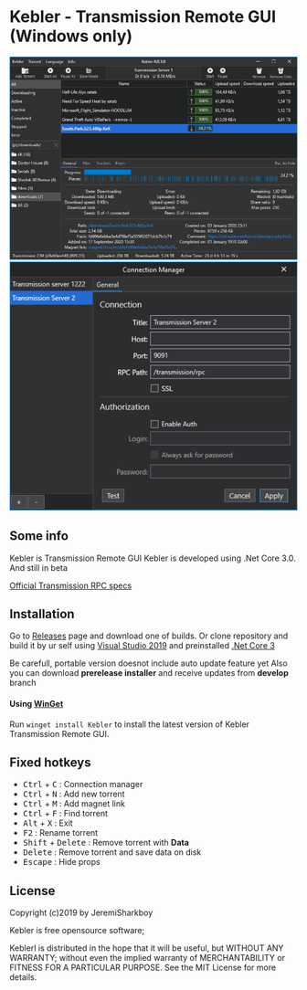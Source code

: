 # Kebler - Transmission Remote GUI (Windows only)
![Kebler](https://github.com/JeremiSharkboy/Kebler/raw/master/Images/1.png)
![Kebler](https://github.com/JeremiSharkboy/Kebler/raw/master/Images/2.png)

## Some info

Kebler is Transmission Remote GUI
Kebler is developed using .Net Core 3.0. And still in beta


[Official Transmission RPC specs](https://github.com/transmission/transmission/blob/master/extras/rpc-spec.txt)

## Installation

Go to [Releases](https://github.com/JeremiSharkboy/Kebler/releases/latest) page and download one of builds. Or clone repository and build it by ur self using [Visual Studio 2019](https://visualstudio.microsoft.com/) and preinstalled [.Net Core 3](https://dotnet.microsoft.com/download/dotnet-core/3.0)

Be carefull, portable version doesnot include auto update feature yet
Also you can download <B>prerelease installer</B> and receive updates from <B>develop</B> branch


#### Using [WinGet](https://docs.microsoft.com/en-us/windows/package-manager/winget/)

Run `winget install Kebler` to install the latest version of Kebler Transmission Remote GUI.


## Fixed hotkeys

- <kbd>Ctrl</kbd> + <kbd>C</kbd> : Connection manager
- <kbd>Ctrl</kbd> + <kbd>N</kbd> : Add new torrent
- <kbd>Ctrl</kbd> + <kbd>M</kbd> : Add magnet link
- <kbd>Ctrl</kbd> + <kbd>F</kbd> : Find torrent
- <kbd>Alt</kbd> + <kbd>X</kbd> : Exit
- <kbd>F2</kbd> : Rename torrent
- <kbd>Shift</kbd> + <kbd>Delete</kbd> : Remove torrent with <B>Data</B>
- <kbd>Delete</kbd> : Remove torrent and save data on disk
- <kbd>Escape</kbd> : Hide props
## License

Copyright (c)2019 by JeremiSharkboy

Kebler is free opensource software;

KeblerI is distributed in the hope that it will be useful, but WITHOUT ANY WARRANTY; without even the implied warranty of MERCHANTABILITY or FITNESS FOR A PARTICULAR PURPOSE. See the MIT License for more details.
